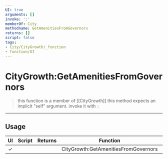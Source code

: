 ```yaml
---
UI: true
arguments: []
invoke: ':'
memberOf: City
methodname: GetAmenitiesFromGovernors
returns: []
script: false
tags:
- City/CityGrowth/_function
- function/UI
---
```

# CityGrowth:GetAmenitiesFromGovernors
> this function is a member of [[CityGrowth]]
> this method expects an implicit "self" argument. invoke it with `:`
-----
## Usage
|  UI | Script | Returns | Function | Arguments |
|:---:|:------:|-------:|:--------:|:---------|
|✓| ||CityGrowth:GetAmenitiesFromGovernors||

